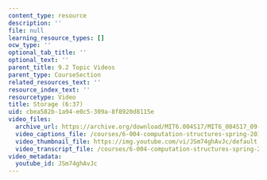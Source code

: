 ```yaml
---
content_type: resource
description: ''
file: null
learning_resource_types: []
ocw_type: ''
optional_tab_title: ''
optional_text: ''
parent_title: 9.2 Topic Videos
parent_type: CourseSection
related_resources_text: ''
resource_index_text: ''
resourcetype: Video
title: Storage (6:37)
uid: cbea582b-1a94-e0c5-309a-8f8920d8115e
video_files:
  archive_url: https://archive.org/download/MIT6.004S17/MIT6_004S17_09-02-04_300k.mp4
  video_captions_file: /courses/6-004-computation-structures-spring-2017/4885fb5e56c95ac890c153f237349c3d_JSm74ghAvJc.vtt
  video_thumbnail_file: https://img.youtube.com/vi/JSm74ghAvJc/default.jpg
  video_transcript_file: /courses/6-004-computation-structures-spring-2017/d4d7b8f16f848c543b8256dc9104e704_JSm74ghAvJc.pdf
video_metadata:
  youtube_id: JSm74ghAvJc
---
```


